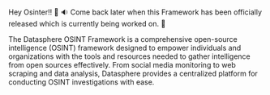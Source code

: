 Hey Osinter!! 👋 🔉 
Come back later when this Framework has been officially released which is currently being worked on. 💪 


The Datasphere OSINT Framework is a comprehensive open-source intelligence (OSINT) framework designed to empower individuals and organizations with the tools and resources needed to gather intelligence from open sources effectively. From social media monitoring to web scraping and data analysis, Datasphere provides a centralized platform for conducting OSINT investigations with ease.

